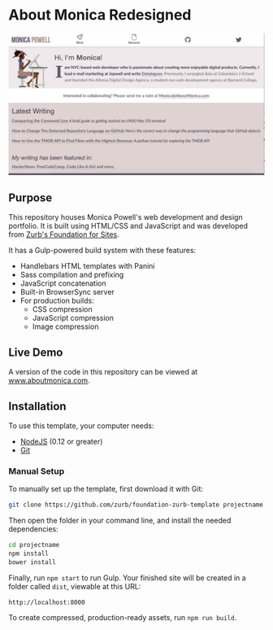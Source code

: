 # About Monica Redesigned

<img src="https://raw.githubusercontent.com/M0nica/about-monica-refresh/master/src/assets/img/about-monica-website-screenshot.png" alt="draft of site as of 11-01-17">

## Purpose
This repository houses Monica Powell's web development and design portfolio. It is built using HTML/CSS and JavaScript and was developed from  [Zurb's Foundation for Sites](http://foundation.zurb.com/sites).

It has a Gulp-powered build system with these features:

- Handlebars HTML templates with Panini
- Sass compilation and prefixing
- JavaScript concatenation
- Built-in BrowserSync server
- For production builds:
  - CSS compression
  - JavaScript compression
  - Image compression
  
## Live Demo
A version of the code in this repository can be viewed at <a href="http://wwww.aboutmonica.com">www.aboutmonica.com</a>.

## Installation

To use this template, your computer needs:

- [NodeJS](https://nodejs.org/en/) (0.12 or greater)
- [Git](https://git-scm.com/)

### Manual Setup

To manually set up the template, first download it with Git:

```bash
git clone https://github.com/zurb/foundation-zurb-template projectname
```

Then open the folder in your command line, and install the needed dependencies:

```bash
cd projectname
npm install
bower install
```

Finally, run `npm start` to run Gulp. Your finished site will be created in a folder called `dist`, viewable at this URL:

```
http://localhost:8000
```

To create compressed, production-ready assets, run `npm run build`.
